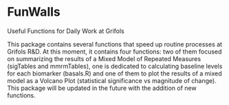 # FunWalls
Useful Functions for Daily Work at Grifols

This package contains several functions that speed up routine processes at Grifols R&D. At this moment, it contains four functions: two of them focused on summarizing the results of a Mixed Model of Repeated Measures (sigTables and mmrmTables), one is dedicated to calculating baseline levels for each biomarker (basals.R) and one of them to plot the results of a mixed model as a Volcano Plot (statistical significance vs magnitude of change). This package will be updated in the future with the addition of new functions.

